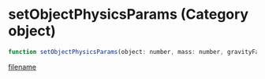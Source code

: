# setObjectPhysicsParams (Category object)

```js
function setObjectPhysicsParams(object: number, mass: number, gravityFactor: number, dampingLinearC: number, dampingLinearV: number, dampingLinearV2: number, dampingAngularC: number, dampingAngularV: number, dampingAngularV2: number, margin: number, default2Pi: number, buoyancyFactor: number): void
```

[filename](setObjectPhysicsParams_m.md ':include')